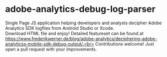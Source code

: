 # adobe-analytics-debug-log-parser
Single Page JS application helping developers and analysts decipher Adobe Analytics SDK logfiles from Android Studio or Xcode.<br>
Download HTML file and enjoy! Detailed featureset can be found at https://www.frederikwerner.de/blog/adobe-analytics/deciphering-adobe-analyticss-mobile-sdk-debug-output/.<br>
Contributions welcome! Just open a pull request with your improvements.
